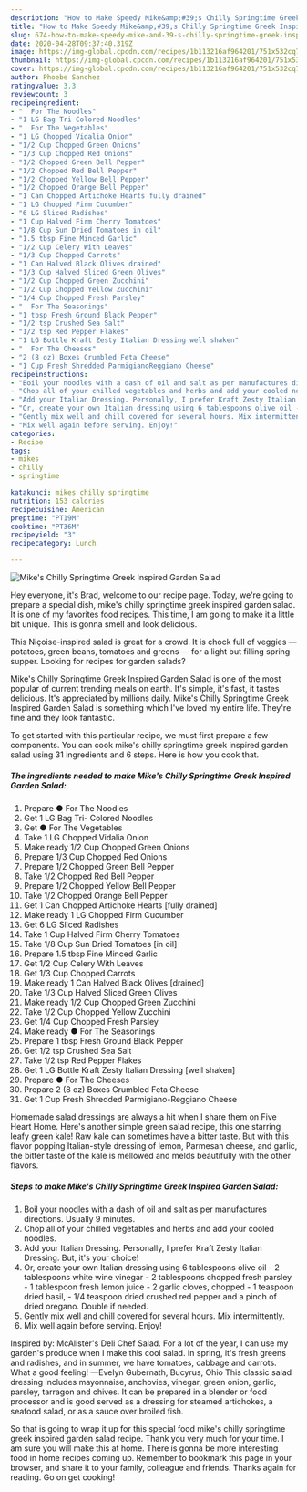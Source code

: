 ```yaml
---
description: "How to Make Speedy Mike&amp;#39;s Chilly Springtime Greek Inspired Garden Salad"
title: "How to Make Speedy Mike&amp;#39;s Chilly Springtime Greek Inspired Garden Salad"
slug: 674-how-to-make-speedy-mike-and-39-s-chilly-springtime-greek-inspired-garden-salad
date: 2020-04-28T09:37:40.319Z
image: https://img-global.cpcdn.com/recipes/1b113216af964201/751x532cq70/mikes-chilly-springtime-greek-inspired-garden-salad-recipe-main-photo.jpg
thumbnail: https://img-global.cpcdn.com/recipes/1b113216af964201/751x532cq70/mikes-chilly-springtime-greek-inspired-garden-salad-recipe-main-photo.jpg
cover: https://img-global.cpcdn.com/recipes/1b113216af964201/751x532cq70/mikes-chilly-springtime-greek-inspired-garden-salad-recipe-main-photo.jpg
author: Phoebe Sanchez
ratingvalue: 3.3
reviewcount: 3
recipeingredient:
- "  For The Noodles"
- "1 LG Bag Tri Colored Noodles"
- "  For The Vegetables"
- "1 LG Chopped Vidalia Onion"
- "1/2 Cup Chopped Green Onions"
- "1/3 Cup Chopped Red Onions"
- "1/2 Chopped Green Bell Pepper"
- "1/2 Chopped Red Bell Pepper"
- "1/2 Chopped Yellow Bell Pepper"
- "1/2 Chopped Orange Bell Pepper"
- "1 Can Chopped Artichoke Hearts fully drained"
- "1 LG Chopped Firm Cucumber"
- "6 LG Sliced Radishes"
- "1 Cup Halved Firm Cherry Tomatoes"
- "1/8 Cup Sun Dried Tomatoes in oil"
- "1.5 tbsp Fine Minced Garlic"
- "1/2 Cup Celery With Leaves"
- "1/3 Cup Chopped Carrots"
- "1 Can Halved Black Olives drained"
- "1/3 Cup Halved Sliced Green Olives"
- "1/2 Cup Chopped Green Zucchini"
- "1/2 Cup Chopped Yellow Zucchini"
- "1/4 Cup Chopped Fresh Parsley"
- "  For The Seasonings"
- "1 tbsp Fresh Ground Black Pepper"
- "1/2 tsp Crushed Sea Salt"
- "1/2 tsp Red Pepper Flakes"
- "1 LG Bottle Kraft Zesty Italian Dressing well shaken"
- "  For The Cheeses"
- "2 (8 oz) Boxes Crumbled Feta Cheese"
- "1 Cup Fresh Shredded ParmigianoReggiano Cheese"
recipeinstructions:
- "Boil your noodles with a dash of oil and salt as per manufactures directions. Usually 9 minutes."
- "Chop all of your chilled vegetables and herbs and add your cooled noodles."
- "Add your Italian Dressing. Personally, I prefer Kraft Zesty Italian Dressing. But, it&#39;s your choice!"
- "Or, create your own Italian dressing using 6 tablespoons olive oil - 2 tablespoons white wine vinegar - 2 tablespoons chopped fresh parsley - 1 tablespoon fresh lemon juice - 2 garlic cloves, chopped - 1 teaspoon dried basil, - 1/4 teaspoon dried crushed red pepper and a pinch of dried oregano. Double if needed."
- "Gently mix well and chill covered for several hours. Mix intermittently."
- "Mix well again before serving. Enjoy!"
categories:
- Recipe
tags:
- mikes
- chilly
- springtime

katakunci: mikes chilly springtime 
nutrition: 153 calories
recipecuisine: American
preptime: "PT19M"
cooktime: "PT36M"
recipeyield: "3"
recipecategory: Lunch

---
```



![Mike&#39;s Chilly Springtime Greek Inspired Garden Salad](https://img-global.cpcdn.com/recipes/1b113216af964201/751x532cq70/mikes-chilly-springtime-greek-inspired-garden-salad-recipe-main-photo.jpg)

Hey everyone, it's Brad, welcome to our recipe page. Today, we're going to prepare a special dish, mike&#39;s chilly springtime greek inspired garden salad. It is one of my favorites food recipes. This time, I am going to make it a little bit unique. This is gonna smell and look delicious.

This Niçoise-inspired salad is great for a crowd. It is chock full of veggies — potatoes, green beans, tomatoes and greens — for a light but filling spring supper. Looking for recipes for garden salads?

Mike&#39;s Chilly Springtime Greek Inspired Garden Salad is one of the most popular of current trending meals on earth. It's simple, it's fast, it tastes delicious. It's appreciated by millions daily. Mike&#39;s Chilly Springtime Greek Inspired Garden Salad is something which I've loved my entire life. They're fine and they look fantastic.


To get started with this particular recipe, we must first prepare a few components. You can cook mike&#39;s chilly springtime greek inspired garden salad using 31 ingredients and 6 steps. Here is how you cook that.

<!--inarticleads1-->

##### The ingredients needed to make Mike&#39;s Chilly Springtime Greek Inspired Garden Salad:

1. Prepare  ● For The Noodles
1. Get 1 LG Bag Tri- Colored Noodles
1. Get  ● For The Vegetables
1. Take 1 LG Chopped Vidalia Onion
1. Make ready 1/2 Cup Chopped Green Onions
1. Prepare 1/3 Cup Chopped Red Onions
1. Prepare 1/2 Chopped Green Bell Pepper
1. Take 1/2 Chopped Red Bell Pepper
1. Prepare 1/2 Chopped Yellow Bell Pepper
1. Take 1/2 Chopped Orange Bell Pepper
1. Get 1 Can Chopped Artichoke Hearts [fully drained]
1. Make ready 1 LG Chopped Firm Cucumber
1. Get 6 LG Sliced Radishes
1. Take 1 Cup Halved Firm Cherry Tomatoes
1. Take 1/8 Cup Sun Dried Tomatoes [in oil]
1. Prepare 1.5 tbsp Fine Minced Garlic
1. Get 1/2 Cup Celery With Leaves
1. Get 1/3 Cup Chopped Carrots
1. Make ready 1 Can Halved Black Olives [drained]
1. Take 1/3 Cup Halved Sliced Green Olives
1. Make ready 1/2 Cup Chopped Green Zucchini
1. Take 1/2 Cup Chopped Yellow Zucchini
1. Get 1/4 Cup Chopped Fresh Parsley
1. Make ready  ● For The Seasonings
1. Prepare 1 tbsp Fresh Ground Black Pepper
1. Get 1/2 tsp Crushed Sea Salt
1. Take 1/2 tsp Red Pepper Flakes
1. Get 1 LG Bottle Kraft Zesty Italian Dressing [well shaken]
1. Prepare  ● For The Cheeses
1. Prepare 2 (8 oz) Boxes Crumbled Feta Cheese
1. Get 1 Cup Fresh Shredded Parmigiano-Reggiano Cheese


Homemade salad dressings are always a hit when I share them on Five Heart Home. Here&#39;s another simple green salad recipe, this one starring leafy green kale! Raw kale can sometimes have a bitter taste. But with this flavor popping Italian-style dressing of lemon, Parmesan cheese, and garlic, the bitter taste of the kale is mellowed and melds beautifully with the other flavors. 

<!--inarticleads2-->

##### Steps to make Mike&#39;s Chilly Springtime Greek Inspired Garden Salad:

1. Boil your noodles with a dash of oil and salt as per manufactures directions. Usually 9 minutes.
1. Chop all of your chilled vegetables and herbs and add your cooled noodles.
1. Add your Italian Dressing. Personally, I prefer Kraft Zesty Italian Dressing. But, it&#39;s your choice!
1. Or, create your own Italian dressing using 6 tablespoons olive oil - 2 tablespoons white wine vinegar - 2 tablespoons chopped fresh parsley - 1 tablespoon fresh lemon juice - 2 garlic cloves, chopped - 1 teaspoon dried basil, - 1/4 teaspoon dried crushed red pepper and a pinch of dried oregano. Double if needed.
1. Gently mix well and chill covered for several hours. Mix intermittently.
1. Mix well again before serving. Enjoy!


Inspired by: McAlister&#39;s Deli Chef Salad. For a lot of the year, I can use my garden&#39;s produce when I make this cool salad. In spring, it&#39;s fresh greens and radishes, and in summer, we have tomatoes, cabbage and carrots. What a good feeling! —Evelyn Gubernath, Bucyrus, Ohio This classic salad dressing includes mayonnaise, anchovies, vinegar, green onion, garlic, parsley, tarragon and chives. It can be prepared in a blender or food processor and is good served as a dressing for steamed artichokes, a seafood salad, or as a sauce over broiled fish. 

So that is going to wrap it up for this special food mike&#39;s chilly springtime greek inspired garden salad recipe. Thank you very much for your time. I am sure you will make this at home. There is gonna be more interesting food in home recipes coming up. Remember to bookmark this page in your browser, and share it to your family, colleague and friends. Thanks again for reading. Go on get cooking!
